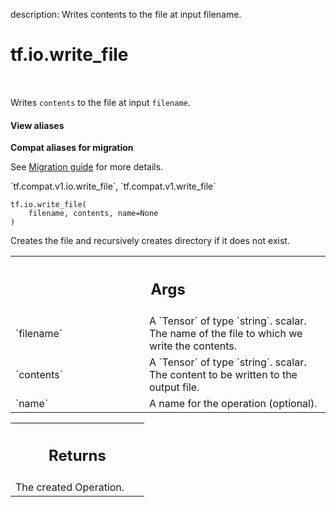 description: Writes contents to the file at input filename.

<div itemscope itemtype="http://developers.google.com/ReferenceObject">
<meta itemprop="name" content="tf.io.write_file" />
<meta itemprop="path" content="Stable" />
</div>

# tf.io.write_file

<!-- Insert buttons and diff -->

<table class="tfo-notebook-buttons tfo-api nocontent" align="left">

</table>



Writes `contents` to the file at input `filename`.

<section class="expandable">
  <h4 class="showalways">View aliases</h4>
  <p>
<b>Compat aliases for migration</b>
<p>See
<a href="https://www.tensorflow.org/guide/migrate">Migration guide</a> for
more details.</p>
<p>`tf.compat.v1.io.write_file`, `tf.compat.v1.write_file`</p>
</p>
</section>

<pre class="devsite-click-to-copy prettyprint lang-py tfo-signature-link">
<code>tf.io.write_file(
    filename, contents, name=None
)
</code></pre>



<!-- Placeholder for "Used in" -->

Creates the file and recursively creates directory if it does not exist.

<!-- Tabular view -->
 <table class="responsive fixed orange">
<colgroup><col width="214px"><col></colgroup>
<tr><th colspan="2"><h2 class="add-link">Args</h2></th></tr>

<tr>
<td>
`filename`
</td>
<td>
A `Tensor` of type `string`.
scalar. The name of the file to which we write the contents.
</td>
</tr><tr>
<td>
`contents`
</td>
<td>
A `Tensor` of type `string`.
scalar. The content to be written to the output file.
</td>
</tr><tr>
<td>
`name`
</td>
<td>
A name for the operation (optional).
</td>
</tr>
</table>



<!-- Tabular view -->
 <table class="responsive fixed orange">
<colgroup><col width="214px"><col></colgroup>
<tr><th colspan="2"><h2 class="add-link">Returns</h2></th></tr>
<tr class="alt">
<td colspan="2">
The created Operation.
</td>
</tr>

</table>


